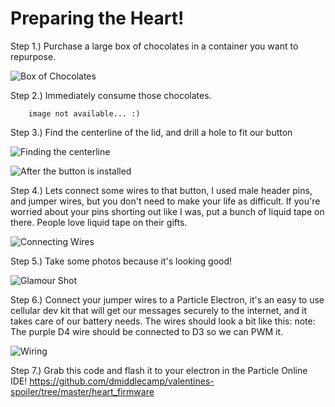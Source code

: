 
Preparing the Heart!
===

Step 1.) Purchase a large box of chocolates in a container you want to repurpose.

![Box of Chocolates](../images/IMG_8382.png)

Step 2.) Immediately consume those chocolates.

```
    image not available... :) 
```

Step 3.) Find the centerline of the lid, and drill a hole to fit our button

![Finding the centerline](../images/IMG_8388.png)

![After the button is installed](../images/IMG_8389.png)


Step 4.) Lets connect some wires to that button, I used male header pins, and jumper wires, but you don't need to make your life as difficult.  If you're worried about your pins shorting out like I was, put a bunch of liquid tape on there.  People love liquid tape on their gifts.

![Connecting Wires](../images/IMG_8392.png)


Step 5.) Take some photos because it's looking good!

![Glamour Shot](../images/IMG_8404.png)


Step 6.) Connect your jumper wires to a Particle Electron, it's an easy to use cellular dev kit that will get our messages securely to the internet, and it takes care of our battery needs.  The wires should look a bit like this:
note: The purple D4 wire should be connected to D3 so we can PWM it.

![Wiring](../images/IMG_8391.png)

Step 7.) Grab this code and flash it to your electron in the Particle Online IDE! 
https://github.com/dmiddlecamp/valentines-spoiler/tree/master/heart_firmware